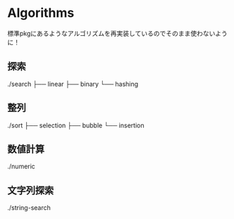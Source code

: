 # Algorithms
標準pkgにあるようなアルゴリズムを再実装しているのでそのまま使わないように！

## 探索
./search
├── linear
├── binary
└── hashing

## 整列
./sort
├── selection
├── bubble
└── insertion

## 数値計算
./numeric

## 文字列探索
./string-search
